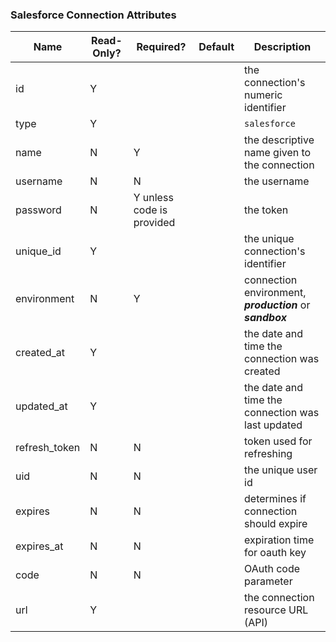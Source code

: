### Salesforce Connection Attributes

|Name|Read-Only?|Required?|Default|Description|
|----|---------|---------|-------|-----------|
|id|Y| | |the connection's numeric identifier
|type|Y| | |`salesforce`
|name|N|Y| |the descriptive name given to the connection
|username|N|N| |the username
|password|N|Y unless code is provided| |the token
|unique_id|Y| | |the unique connection's identifier
|environment|N|Y| |connection environment, ***production*** or ***sandbox***
|created_at|Y| | |the date and time the connection was created
|updated_at|Y| | |the date and time the connection was last updated
|refresh_token|N|N| |token used for refreshing
|uid|N|N| |the unique user id
|expires|N|N| |determines if connection should expire
|expires_at|N|N| |expiration time for oauth key
|code|N|N| |OAuth code parameter
|url|Y| | |the connection resource URL (API)

